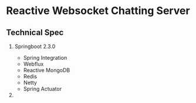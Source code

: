 # Reactive Websocket Chatting Server

## Technical Spec
 1. Springboot 2.3.0
    - Spring Integration
    - Webflux
    - Reactive MongoDB
    - Redis
    - Netty
    - Spring Actuator
 
 2. 